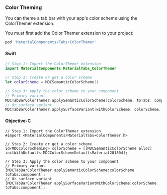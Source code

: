### Color Theming

You can theme a tab bar with your app's color scheme using the ColorThemer extension.

You must first add the Color Themer extension to your project:

```bash
pod 'MaterialComponents/Tabs+ColorThemer'
```

<!--<div class="material-code-render" markdown="1">-->
#### Swift
```swift
// Step 1: Import the ColorThemer extension
import MaterialComponents.MaterialTabs_ColorThemer

// Step 2: Create or get a color scheme
let colorScheme = MDCSemanticColorScheme()

// Step 3: Apply the color scheme to your component
// Primary variant
MDCTabBarColorThemer.applySemanticColorScheme(colorScheme, toTabs: component)
// Or surface variant
MDCTabBarColorThemer.applySurfaceVariant(withColorScheme: colorScheme, toTabs: component)
```

#### Objective-C

```objc
// Step 1: Import the ColorThemer extension
#import <MaterialComponents/MaterialTabs+ColorThemer.h>

// Step 2: Create or get a color scheme
id<MDCColorScheming> colorScheme = [[MDCSemanticColorScheme alloc] initWithDefaults:MDCColorSchemeDefaultsMaterial201804];

// Step 3: Apply the color scheme to your component
// Primary variant
[MDCTabBarColorThemer applySemanticColorScheme:colorScheme toTabs:component];
// Or surface variant
[MDCTabBarColorThemer applySurfaceVariantWithColorScheme:colorScheme toTabs:component];
```
<!--</div>-->

